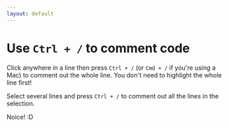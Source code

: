 ```yaml
---
layout: default
---
```


# Use `Ctrl + /` to comment code

Click anywhere in a line then press `Ctrl + /` (or `Cmd + /` if you're using a Mac) to comment out the whole line. You don't need to highlight the whole line first!

Select several lines and press `Ctrl + /` to comment out all the lines in the selection.

Noice! :D
